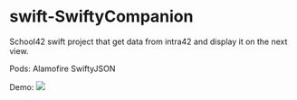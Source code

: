 # swift-SwiftyCompanion
School42 swift project that get data from intra42 and display it on the next view.

Pods:
	Alamofire
	SwiftyJSON

Demo:
![](SwiftCompDemo.gif)
